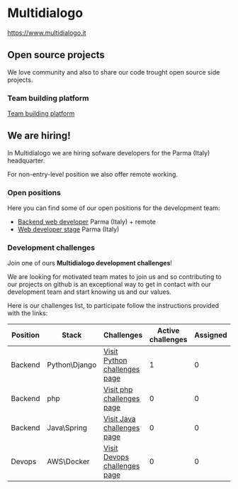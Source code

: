 # Multidialogo

https://www.multidialogo.it

## Open source projects
We love community and also to share our code trought open source side projects.

### Team building platform

[Team building platform](https://github.com/Multidialogo/teambuilding-app)

## We are hiring!
In Multidialogo we are hiring sofware developers for the Parma (Italy) headquarter.

For non-entry-level position we also offer remote working.

### Open positions 
Here you can find some of our open positions for the development team:

- [Backend web developer](https://multidialogo.breezy.hr/p/ad020106a18a01-backend-web-developer) Parma (Italy) + remote
- [Web developer stage](https://multidialogo.breezy.hr/p/ae20e176bf1e01-web-developer-stage) Parma (Italy)

### Development challenges
Join one of ours **Multidialogo development challenges**!

We are looking for motivated team mates to join us and so contributing to our projects on github is an exceptional way to get in contact with our development team and start knowing us and our values.

Here is our challenges list, to participate follow the instructions provided with the links:

| Position | Stack           | Challenges                                                                                   | Active challenges | Assigned |
|----------|-----------------|----------------------------------------------------------------------------------------------|-------------------|----------|
| Backend  | Python\Django   | [Visit Python challenges page](https://multidialogo.github.io/challenges/backend-python-dev) | 1                 |0         |
| Backend  | php             | [Visit php challenges page]( https://multidialogo.github.io/challenges/backend-php-dev)      | 0                 |0         |
| Backend  | Java\Spring     | [Visit Java challenges page]( https://multidialogo.github.io/challenges/backend-java-dev)    | 0                 |0         |
| Devops   | AWS\Docker      | [Visit Devops challenges page]( https://multidialogo.github.io/challenges/devops)            | 0                 |0         |
